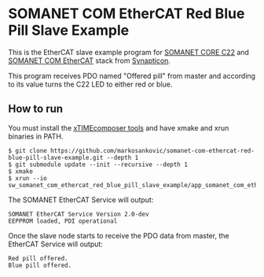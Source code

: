 SOMANET COM EtherCAT Red Blue Pill Slave Example
================================================

This is the EtherCAT slave example program for [SOMANET CORE C22](https://doc.synapticon.com/hardware/core-c22/revision-a5/index.html) and [SOMANET COM EtherCAT](https://doc.synapticon.com/hardware/com-ethercat/revision-a4/index.html) stack from [Synapticon](https://www.synapticon.com/).

This program receives PDO named "Offered pill" from master and according to its value turns the C22 LED to either red or blue.

How to run
----------

You must install the [xTIMEcomposer tools](https://www.xmos.com/support/tools) and have xmake and xrun binaries in PATH.

    $ git clone https://github.com/markosankovic/somanet-com-ethercat-red-blue-pill-slave-example.git --depth 1
    $ git submodule update --init --recursive --depth 1
    $ xmake
    $ xrun --io sw_somanet_com_ethercat_red_blue_pill_slave_example/app_somanet_com_ethercat_red_blue_pill_slave_example/bin/app_somanet_com_ethercat_red_blue_pill_slave_example.xe

The SOMANET EtherCAT Service will output:

    SOMANET EtherCAT Service Version 2.0-dev
    EEPPROM loaded, PDI operational

Once the slave node starts to receive the PDO data from master, the EtherCAT Service will output:

    Red pill offered.
    Blue pill offered.
